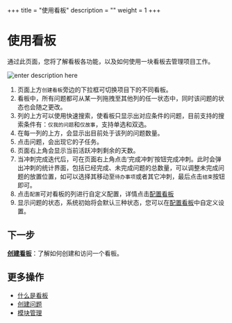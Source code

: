 ﻿+++
title = "使用看板"
description = ""
weight = 1
+++

# 使用看板

通过此页面，您将了解看板各功能，以及如何使用一块看板去管理项目工作。

![enter description here](/docs/user-guide/agile/imge/image22.png)

1. 页面上方`创建看板`旁边的下拉框可切换项目下的不同看板。
2. 看板中，所有问题都可从某一列拖拽至其他列的任一状态中，同时该问题的状态也会随之更改。 
3. 列的上方可以使用快速搜索，使看板只显示出对应条件的问题，目前支持的搜索条件有：`仅我的问题`和`仅故事`，支持单选和双选。
4. 在每一列的上方，会显示出目前处于该列的问题数量。
5. 点击问题，会出现它的子任务。
6. 页面右上角会显示当前活跃冲刺剩余的天数。
7. 当冲刺完成迭代后，可在页面右上角点击‘完成冲刺’按钮完成冲刺。此时会弹出冲刺的统计界面，包括已经完成、未完成问题的总数量，可以调整未完成问题的放置位置，如可以选择其移动至`待办事项`或者其它冲刺，最后点击`结束`按钮即可。
8. 点击`配置`可对看板的列进行自定义配置，详情点击[配置看板](../manage-kanban)
9. 显示问题的状态，系统初始将会默认三种状态，您可以在[配置看板](../manage-kanban)中自定义设置。

## 下一步

[**创建看板**](../../sprint/create-kanban)：了解如何创建和访问一个看板。

## 更多操作

- [什么是看板](../../sprint)
- [创建问题](../../issue/create-issue)
- [模块管理](../../component)